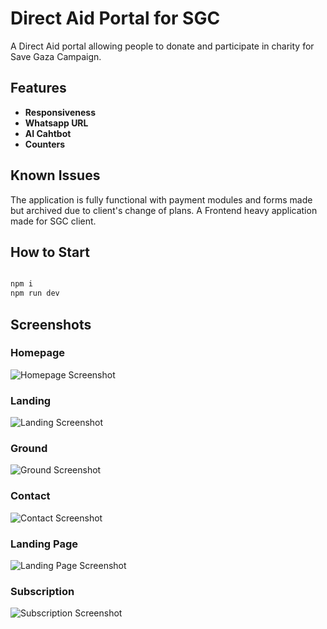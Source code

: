 # Direct Aid Portal for SGC

A Direct Aid portal allowing people to donate and participate in charity for Save Gaza Campaign.

## Features

- **Responsiveness**
- **Whatsapp URL**
- **AI Cahtbot**
- **Counters**

## Known Issues

The application is fully functional with payment modules and forms made but archived due to client's change of plans. A Frontend heavy application made for SGC client.

## How to Start

```bash

npm i
npm run dev

```

## Screenshots

### Homepage

![Homepage Screenshot](./assets/home.png "Homepage")

### Landing

![Landing Screenshot](./assets/landing.png "Landing")

### Ground

![Ground Screenshot](./assets/ground.png "Ground")

### Contact

![Contact Screenshot](./assets/contact.png "Contact")

### Landing Page

![Landing Page Screenshot](./assets/landing.png "Landing Page")

### Subscription

![Subscription Screenshot](./assets/subscription.png "Subscription")
